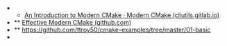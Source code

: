 - * [An Introduction to Modern CMake · Modern CMake (cliutils.gitlab.io)](https://cliutils.gitlab.io/modern-cmake/)
- ** [Effective Modern CMake (github.com)](https://gist.github.com/mbinna/c61dbb39bca0e4fb7d1f73b0d66a4fd1)
- ** https://github.com/ttroy50/cmake-examples/tree/master/01-basic
-
